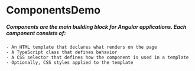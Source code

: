 # ComponentsDemo

##### Components are the main building block for Angular applications. Each component consists of:

    - An HTML template that declares what renders on the page
    - A TypeScript class that defines behavior
    - A CSS selector that defines how the component is used in a template
    - Optionally, CSS styles applied to the template
